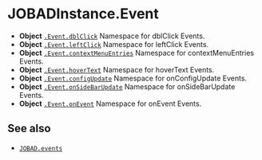 # JOBADInstance.Event

* **Object** [`.Event.dblClick`](dblClick.md) Namespace for dblClick Events. 
* **Object** [`.Event.leftClick`](leftClick.md) Namespace for leftClick Events. 
* **Object** [`.Event.contextMenuEntries`](contextMenuEntries.md) Namespace for contextMenuEntries Events. 
* **Object** [`.Event.hoverText`](hoverText.md) Namespace for hoverText Events. 
* **Object** [`.Event.configUpdate`](configUpdate.md) Namespace for onConfigUpdate Events. 
* **Object** [`.Event.onSideBarUpdate`](onSideBarUpdate.md) Namespace for onSideBarUpdate Events. 
* **Object** [`.Event.onEvent`](onEvent.md) Namespace for onEvent Events. 


## See also

* [`JOBAD.events`](../../JOBAD.events/index.md)
